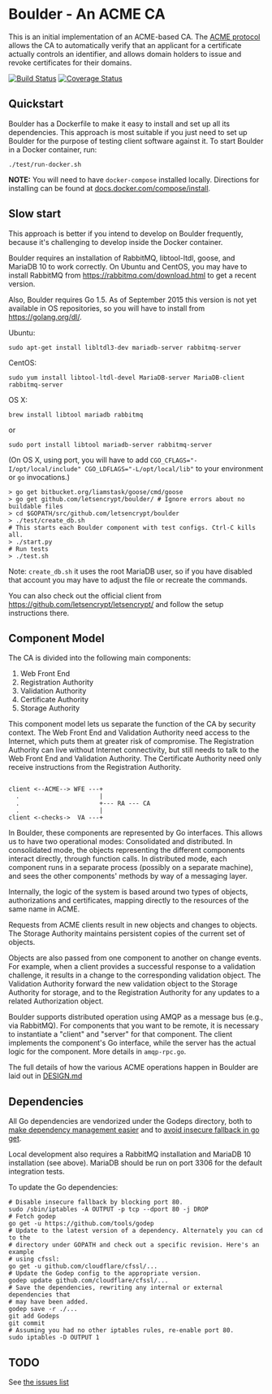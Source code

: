 Boulder - An ACME CA
====================

This is an initial implementation of an ACME-based CA. The [ACME protocol](https://github.com/letsencrypt/acme-spec/) allows the CA to automatically verify that an applicant for a certificate actually controls an identifier, and allows domain holders to issue and revoke certificates for their domains.


[![Build Status](https://travis-ci.org/letsencrypt/boulder.svg)](https://travis-ci.org/letsencrypt/boulder)
[![Coverage Status](https://coveralls.io/repos/letsencrypt/boulder/badge.svg)](https://coveralls.io/r/letsencrypt/boulder)

Quickstart
------

Boulder has a Dockerfile to make it easy to install and set up all its
dependencies. This approach is most suitable if you just need to set up Boulder
for the purpose of testing client software against it. To start Boulder
in a Docker container, run:

    ./test/run-docker.sh

**NOTE:** You will need to have `docker-compose` installed locally. Directions
for installing can be found at [docs.docker.com/compose/install](https://docs.docker.com/compose/install/).

Slow start
----------

This approach is better if you intend to develop on Boulder frequently, because
it's challenging to develop inside the Docker container.

Boulder requires an installation of RabbitMQ, libtool-ltdl, goose, and
MariaDB 10 to work correctly. On Ubuntu and CentOS, you may have to
install RabbitMQ from https://rabbitmq.com/download.html to get a
recent version.

Also, Boulder requires Go 1.5. As of September 2015 this version is not yet
available in OS repositories, so you will have to install from https://golang.org/dl/.

Ubuntu:

    sudo apt-get install libltdl3-dev mariadb-server rabbitmq-server

CentOS:

    sudo yum install libtool-ltdl-devel MariaDB-server MariaDB-client rabbitmq-server

OS X:

    brew install libtool mariadb rabbitmq

or

    sudo port install libtool mariadb-server rabbitmq-server

(On OS X, using port, you will have to add `CGO_CFLAGS="-I/opt/local/include" CGO_LDFLAGS="-L/opt/local/lib"` to your environment or `go` invocations.)

    > go get bitbucket.org/liamstask/goose/cmd/goose
    > go get github.com/letsencrypt/boulder/ # Ignore errors about no buildable files
    > cd $GOPATH/src/github.com/letsencrypt/boulder
    > ./test/create_db.sh
    # This starts each Boulder component with test configs. Ctrl-C kills all.
    > ./start.py
    # Run tests
    > ./test.sh

Note: `create_db.sh` it uses the root MariaDB user, so if you
have disabled that account you may have to adjust the file or
recreate the commands.

You can also check out the official client from
https://github.com/letsencrypt/letsencrypt/ and follow the setup
instructions there.

Component Model
---------------

The CA is divided into the following main components:

1. Web Front End
2. Registration Authority
3. Validation Authority
4. Certificate Authority
5. Storage Authority

This component model lets us separate the function of the CA by security context.  The Web Front End and Validation Authority need access to the Internet, which puts them at greater risk of compromise.  The Registration Authority can live without Internet connectivity, but still needs to talk to the Web Front End and Validation Authority.  The Certificate Authority need only receive instructions from the Registration Authority.

```

client <--ACME--> WFE ---+
  .                      |
  .                      +--- RA --- CA
  .                      |
client <-checks->  VA ---+

```

In Boulder, these components are represented by Go interfaces.  This allows us to have two operational modes: Consolidated and distributed.  In consolidated mode, the objects representing the different components interact directly, through function calls.  In distributed mode, each component runs in a separate process (possibly on a separate machine), and sees the other components' methods by way of a messaging layer.

Internally, the logic of the system is based around two types of objects, authorizations and certificates, mapping directly to the resources of the same name in ACME.

Requests from ACME clients result in new objects and changes to objects.  The Storage Authority maintains persistent copies of the current set of objects.

Objects are also passed from one component to another on change events.  For example, when a client provides a successful response to a validation challenge, it results in a change to the corresponding validation object.  The Validation Authority forward the new validation object to the Storage Authority for storage, and to the Registration Authority for any updates to a related Authorization object.

Boulder supports distributed operation using AMQP as a message bus (e.g., via RabbitMQ).  For components that you want to be remote, it is necessary to instantiate a "client" and "server" for that component.  The client implements the component's Go interface, while the server has the actual logic for the component.  More details in `amqp-rpc.go`.

The full details of how the various ACME operations happen in Boulder are laid out in [DESIGN.md](https://github.com/letsencrypt/boulder/blob/master/DESIGN.md)


Dependencies
------------

All Go dependencies are vendorized under the Godeps directory,
both to [make dependency management
easier](https://groups.google.com/forum/m/#!topic/golang-dev/nMWoEAG55v8)
and to [avoid insecure fallback in go
get](https://github.com/golang/go/issues/9637).

Local development also requires a RabbitMQ installation and MariaDB
10 installation (see above). MariaDB should be run on port 3306 for the
default integration tests.

To update the Go dependencies:

```
# Disable insecure fallback by blocking port 80.
sudo /sbin/iptables -A OUTPUT -p tcp --dport 80 -j DROP
# Fetch godep
go get -u https://github.com/tools/godep
# Update to the latest version of a dependency. Alternately you can cd to the
# directory under GOPATH and check out a specific revision. Here's an example
# using cfssl:
go get -u github.com/cloudflare/cfssl/...
# Update the Godep config to the appropriate version.
godep update github.com/cloudflare/cfssl/...
# Save the dependencies, rewriting any internal or external dependencies that
# may have been added.
godep save -r ./...
git add Godeps
git commit
# Assuming you had no other iptables rules, re-enable port 80.
sudo iptables -D OUTPUT 1
```


TODO
----

See [the issues list](https://github.com/letsencrypt/boulder/issues)
